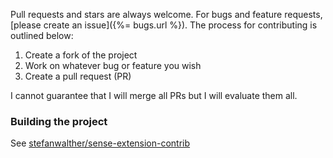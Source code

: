 Pull requests and stars are always welcome. For bugs and feature requests, [please create an issue]({%= bugs.url %}).
The process for contributing is outlined below:

1. Create a fork of the project
2. Work on whatever bug or feature you wish
3. Create a pull request (PR)

I cannot guarantee that I will merge all PRs but I will evaluate them all.

### Building the project

See [stefanwalther/sense-extension-contrib](https://github.com/sense-extension-contrib)
